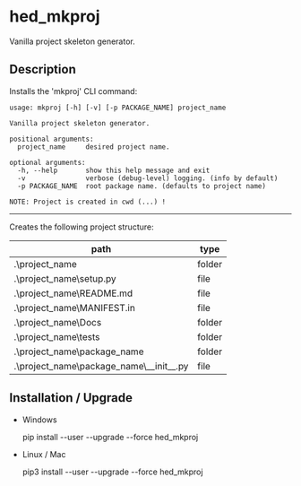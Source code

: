 # hed_mkproj

Vanilla project skeleton generator.


## Description

Installs the 'mkproj' CLI command:
    
    usage: mkproj [-h] [-v] [-p PACKAGE_NAME] project_name
    
    Vanilla project skeleton generator.
    
    positional arguments:
      project_name     desired project name.
    
    optional arguments:
      -h, --help       show this help message and exit
      -v               verbose (debug-level) logging. (info by default)
      -p PACKAGE_NAME  root package name. (defaults to project name)
    
    NOTE: Project is created in cwd (...) !

---

Creates the following project structure:

path                                        | type 
-----                                       | -----
.\project_name                              | folder 
.\project_name\setup.py                     | file 
.\project_name\README.md                    | file 
.\project_name\MANIFEST.in                  | file 
.\project_name\Docs                         | folder 
.\project_name\tests                        | folder 
.\project_name\package_name                 | folder 
.\project_name\package_name\\\_\_init__.py  | file 


## Installation / Upgrade

- Windows

    pip install --user --upgrade --force hed_mkproj
    
- Linux / Mac

    pip3 install --user --upgrade --force hed_mkproj

